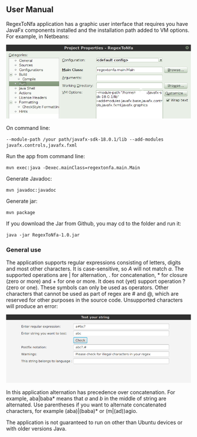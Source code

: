 ## User Manual ##

RegexToNfa application has a graphic user interface that requires you have JavaFx components installed
and the installation path added to VM options. For example, in Netbeans:

![VM options](Pictures/VMoptions.png)

On command line:

```
--module-path /your path/javafx-sdk-18.0.1/lib --add-modules javafx.controls,javafx.fxml
```
Run the app from command line:

```
mvn exec:java -Dexec.mainClass=regextonfa.main.Main
```
Generate Javadoc:
```
mvn javadoc:javadoc
```
Generate jar:
```
mvn package
``` 
If you download the Jar from Github, you may cd to the folder and run it:
```
java -jar RegexToNfa-1.0.jar
```

### General use ###

The application supports regular expressions consisting of letters, digits and most other characters. It
is case-sensitive, so *A* will not match *a*. The supported operations are  | for alternation, . for concatenation,
\* for closure (zero or more) and \+ for one or more. It does not (yet) support operation ? (zero or one). These
symbols can only be used as operators. Other characters that cannot be used as part of regex are \# and @, which
are reserved for other purposes in the source code. Unsupported characters will produce an error:

![Illegal characters](Pictures/illegal.png)

In this application alternation has precedence over concatenation. For example, aba|baba* means that *a* and
*b* in the middle of string are alternated. Use parentheses if you want to alternate concatenated characters, for
example (aba)|(baba)* or (m|(ad))agio.

The application is not guaranteed to run on other than Ubuntu devices or with older versions Java.

